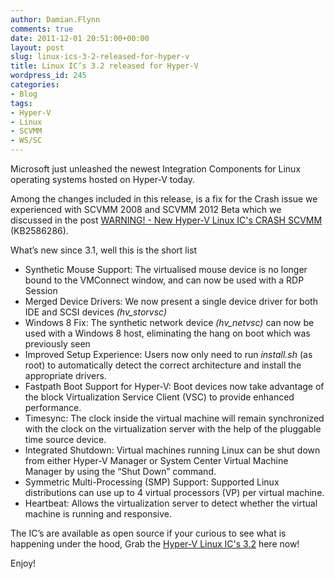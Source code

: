 ```yaml
---
author: Damian.Flynn
comments: true
date: 2011-12-01 20:51:00+00:00
layout: post
slug: linux-ics-3-2-released-for-hyper-v
title: Linux IC’s 3.2 released for Hyper-V
wordpress_id: 245
categories:
- Blog
tags:
- Hyper-V
- Linux
- SCVMM
- WS/SC
---
```


Microsoft just unleashed the newest Integration Components for Linux operating systems hosted on Hyper-V today.

Among the changes included in this release, is a fix for the Crash issue we experienced with SCVMM 2008 and SCVMM 2012 Beta which we discussed in the post [WARNING! - New Hyper-V Linux IC's CRASH SCVMM](http://www.damianflynn.com/2011/08/03/warningnew-hyper-v-linux-ics-crash-scvmm/) (KB2586286).

What’s new since 3.1, well this is the short list

  * Synthetic Mouse Support: The virtualised mouse device is no longer bound to the VMConnect window, and can now be used with a RDP Session  
  * Merged Device Drivers: We now present a single device driver for both IDE and SCSI devices _(hv_storvsc)_  
  * Windows 8 Fix: The synthetic network device _(hv_netvsc)_ can now be used with a Windows 8 host, eliminating the hang on boot which was previously seen  
  * Improved Setup Experience: Users now only need to run _install.sh_ (as root) to automatically detect the correct architecture and install the appropriate drivers.  
  * Fastpath Boot Support for Hyper-V: Boot devices now take advantage of the block Virtualization Service Client (VSC) to provide enhanced performance.  
  * Timesync: The clock inside the virtual machine will remain synchronized with the clock on the virtualization server with the help of the pluggable time source device.  
  * Integrated Shutdown: Virtual machines running Linux can be shut down from either Hyper-V Manager or System Center Virtual Machine Manager by using the “Shut Down” command.  
  * Symmetric Multi-Processing (SMP) Support: Supported Linux distributions can use up to 4 virtual processors (VP) per virtual machine.  
  * Heartbeat: Allows the virtualization server to detect whether the virtual machine is running and responsive. 

The IC’s are available as open source if your curious to see what is happening under the hood, Grab the [Hyper-V Linux IC's 3.2](http://207.46.154.156/downloads/en/details.aspx?FamilyID=216de3c4-f598-4dff-8a4e-257d4b7a1c12) here now!

Enjoy!
